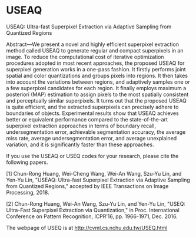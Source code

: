 # USEAQ
USEAQ: Ultra-fast Superpixel Extraction via Adaptive Sampling from Quantized Regions

Abstract—We present a novel and highly efficient superpixel extraction method called USEAQ to generate regular and compact
superpixels in an image. To reduce the computational cost of iterative optimization procedures adopted in most recent
approaches, the proposed USEAQ for superpixel generation works in a one-pass fashion. It firstly performs joint spatial
and color quantizations and groups pixels into regions. It then takes into account the variations between regions, and adaptively
samples one or a few superpixel candidates for each region. It finally employs maximum a posteriori (MAP) estimation to
assign pixels to the most spatially consistent and perceptually similar superpixels. It turns out that the proposed USEAQ is
quite efficient, and the extracted superpixels can precisely adhere to boundaries of objects. Experimental results show that USEAQ
achieves better or equivalent performance compared to the state-of-the-art superpixel extraction approaches in terms of boundary
recall, undersegmentation error, achievable segmentation accuracy, the average miss rate, average undersegmentation error,
and average unexplained variation, and it is significantly faster than these approaches.

If you use the USEAQ or USEQ codes for your research, please cite the following papers.

[1] Chun-Rong Huang, Wei-Cheng Wang, Wei-An Wang, Szu-Yu Lin, and Yen-Yu Lin, "USEAQ: Ultra-fast Superpixel Extraction via Adaptive Sampling from Quantized Regions," accepted by IEEE Transactions on Image Processing, 2018.

[2] Chun-Rong Huang, Wei-An Wang, Szu-Yu Lin, and Yen-Yu Lin, "USEQ: Ultra-Fast Superpixel Extraction via Quantization," in Proc. International Conference on Pattern Recognition, ICPR’16, pp. 1966-1971, Dec. 2016.

The webpage of USEQ is at http://cvml.cs.nchu.edu.tw/USEQ.html 
